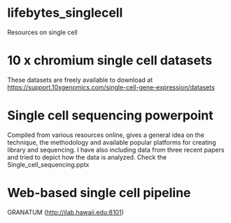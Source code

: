 # lifebytes_singlecell
Resources on single cell

# 10 x chromium single cell datasets
These datasets are freely available to download at https://support.10xgenomics.com/single-cell-gene-expression/datasets

# Single cell sequencing powerpoint
Compiled from various resources online, gives a general idea on the technique, the methodology and available popular platforms for creating library and sequencing. I have also including data from three recent papers and tried to depict how the data is analyzed.
Check the Single_cell_sequencing.pptx

# Web-based single cell pipeline
GRANATUM (http://ilab.hawaii.edu:8101)
